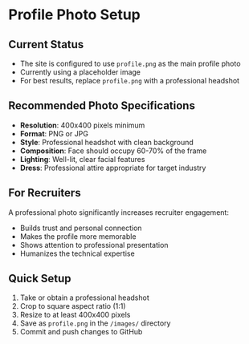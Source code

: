 # Profile Photo Setup

## Current Status
- The site is configured to use `profile.png` as the main profile photo
- Currently using a placeholder image
- For best results, replace `profile.png` with a professional headshot

## Recommended Photo Specifications
- **Resolution**: 400x400 pixels minimum
- **Format**: PNG or JPG
- **Style**: Professional headshot with clean background
- **Composition**: Face should occupy 60-70% of the frame
- **Lighting**: Well-lit, clear facial features
- **Dress**: Professional attire appropriate for target industry

## For Recruiters
A professional photo significantly increases recruiter engagement:
- Builds trust and personal connection
- Makes the profile more memorable
- Shows attention to professional presentation
- Humanizes the technical expertise

## Quick Setup
1. Take or obtain a professional headshot
2. Crop to square aspect ratio (1:1)
3. Resize to at least 400x400 pixels
4. Save as `profile.png` in the `/images/` directory
5. Commit and push changes to GitHub